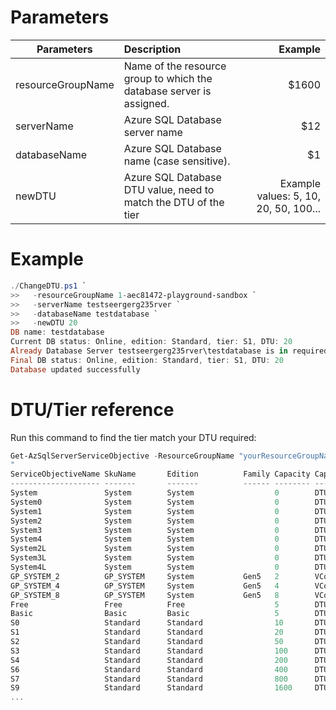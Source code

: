 # Parameters
| Parameters   |      Description      |  Example |
|----------|:-------------|------:|
| resourceGroupName |  Name of the resource group to which the database server is assigned. | $1600 |
| serverName |    Azure SQL Database server name   |   $12 |
| databaseName | Azure SQL Database name (case sensitive). |    $1 |
| newDTU | Azure SQL Database DTU value, need to match the DTU of the tier |    Example values: 5, 10, 20, 50, 100... |

# Example
```PowerShell
./ChangeDTU.ps1 `
>>   -resourceGroupName 1-aec81472-playground-sandbox `
>>   -serverName testseergerg235rver `
>>   -databaseName testdatabase `
>>   -newDTU 20
DB name: testdatabase
Current DB status: Online, edition: Standard, tier: S1, DTU: 20
Already Database Server testseergerg235rver\testdatabase is in required DTU : 20
Final DB status: Online, edition: Standard, tier: S1, DTU: 20
Database updated successfully
```

# DTU/Tier reference
Run this command to find the tier match your DTU required:
```PowerShell
Get-AzSqlServerServiceObjective -ResourceGroupName "yourResourceGroupName" -ServerName "  -serverName "yourServerName"
" 
ServiceObjectiveName SkuName       Edition          Family Capacity CapacityUnit Enabled
-------------------- -------       -------          ------ -------- ------------ -------
System               System        System                  0        DTU          False
System0              System        System                  0        DTU          False
System1              System        System                  0        DTU          False
System2              System        System                  0        DTU          False
System3              System        System                  0        DTU          False
System4              System        System                  0        DTU          False
System2L             System        System                  0        DTU          False
System3L             System        System                  0        DTU          False
System4L             System        System                  0        DTU          False
GP_SYSTEM_2          GP_SYSTEM     System           Gen5   2        VCores       False
GP_SYSTEM_4          GP_SYSTEM     System           Gen5   4        VCores       False
GP_SYSTEM_8          GP_SYSTEM     System           Gen5   8        VCores       False
Free                 Free          Free                    5        DTU          True
Basic                Basic         Basic                   5        DTU          True
S0                   Standard      Standard                10       DTU          True
S1                   Standard      Standard                20       DTU          True
S2                   Standard      Standard                50       DTU          True
S3                   Standard      Standard                100      DTU          True
S4                   Standard      Standard                200      DTU          True
S6                   Standard      Standard                400      DTU          True
S7                   Standard      Standard                800      DTU          True
S9                   Standard      Standard                1600     DTU          True
...
```
